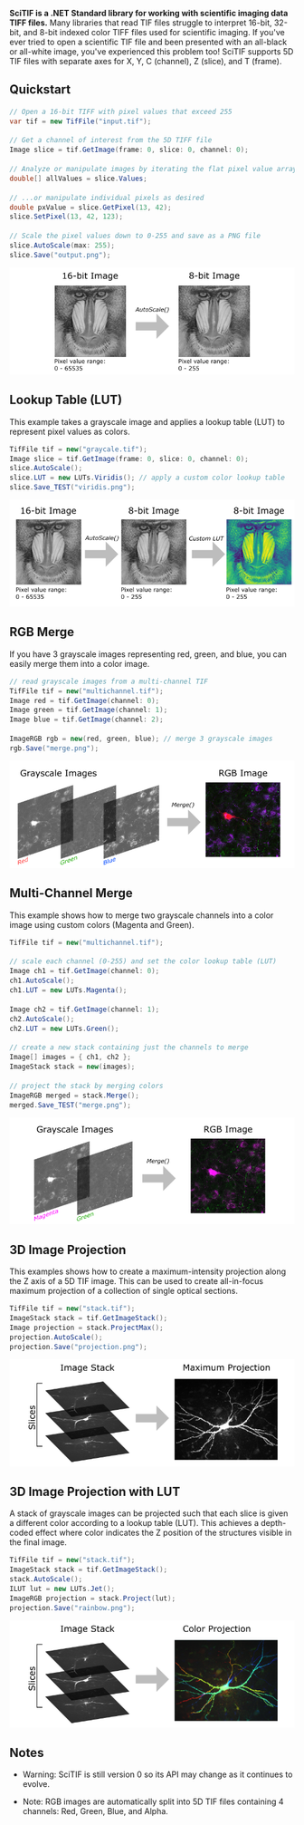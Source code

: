 
**SciTIF is a .NET Standard library for working with scientific imaging data TIFF files.** Many libraries that read TIF files struggle to interpret 16-bit, 32-bit, and 8-bit indexed color TIFF files used for scientific imaging. If you've ever tried to open a scientific TIF file and been presented with an all-black or all-white image, you've experienced this problem too! SciTIF supports 5D TIF files with separate axes for X, Y, C (channel), Z (slice), and T (frame).

## Quickstart

```cs
// Open a 16-bit TIFF with pixel values that exceed 255
var tif = new TifFile("input.tif");

// Get a channel of interest from the 5D TIFF file
Image slice = tif.GetImage(frame: 0, slice: 0, channel: 0);

// Analyze or manipulate images by iterating the flat pixel value array
double[] allValues = slice.Values;

// ...or manipulate individual pixels as desired
double pxValue = slice.GetPixel(13, 42);
slice.SetPixel(13, 42, 123);

// Scale the pixel values down to 0-255 and save as a PNG file
slice.AutoScale(max: 255);
slice.Save("output.png");
```

![](https://raw.githubusercontent.com/swharden/SciTIF/main/dev/diagrams/autoscale.png)

## Lookup Table (LUT)

This example takes a grayscale image and applies a lookup table (LUT) to represent pixel values as colors.

```cs
TifFile tif = new("graycale.tif");
Image slice = tif.GetImage(frame: 0, slice: 0, channel: 0);
slice.AutoScale();
slice.LUT = new LUTs.Viridis(); // apply a custom color lookup table
slice.Save_TEST("viridis.png");
```

![](https://raw.githubusercontent.com/swharden/SciTIF/main/dev/diagrams/autoscale-viridis.png)

## RGB Merge

If you have 3 grayscale images representing red, green, and blue, you can easily merge them into a color image.

```cs
// read grayscale images from a multi-channel TIF
TifFile tif = new("multichannel.tif");
Image red = tif.GetImage(channel: 0);
Image green = tif.GetImage(channel: 1);
Image blue = tif.GetImage(channel: 2);

ImageRGB rgb = new(red, green, blue); // merge 3 grayscale images
rgb.Save("merge.png");
```

![](https://raw.githubusercontent.com/swharden/SciTIF/main/dev/diagrams/merge-rgb.png)

## Multi-Channel Merge

This example shows how to merge two grayscale channels into a color image using custom colors (Magenta and Green).

```cs
TifFile tif = new("multichannel.tif");

// scale each channel (0-255) and set the color lookup table (LUT)
Image ch1 = tif.GetImage(channel: 0);
ch1.AutoScale();
ch1.LUT = new LUTs.Magenta();

Image ch2 = tif.GetImage(channel: 1);
ch2.AutoScale();
ch2.LUT = new LUTs.Green();

// create a new stack containing just the channels to merge
Image[] images = { ch1, ch2 };
ImageStack stack = new(images);

// project the stack by merging colors
ImageRGB merged = stack.Merge();
merged.Save_TEST("merge.png");
```

![](https://raw.githubusercontent.com/swharden/SciTIF/main/dev/diagrams/merge-channels.png)

## 3D Image Projection

This examples shows how to create a maximum-intensity projection along the Z axis of a 5D TIF image. This can be used to create all-in-focus maximum projection of a collection of single optical sections.

```cs
TifFile tif = new("stack.tif");
ImageStack stack = tif.GetImageStack();
Image projection = stack.ProjectMax();
projection.AutoScale(); 
projection.Save("projection.png");
```

![](https://raw.githubusercontent.com/swharden/SciTIF/main/dev/diagrams/projection-max.png)

## 3D Image Projection with LUT

A stack of grayscale images can be projected such that each slice is given a different color according to a lookup table (LUT). This achieves a depth-coded effect where color indicates the Z position of the structures visible in the final image.

```cs
TifFile tif = new("stack.tif");
ImageStack stack = tif.GetImageStack();
stack.AutoScale(); 
ILUT lut = new LUTs.Jet();
ImageRGB projection = stack.Project(lut);
projection.Save("rainbow.png");
```

![](https://raw.githubusercontent.com/swharden/SciTIF/main/dev/diagrams/projection-color.png)

## Notes

* Warning: SciTIF is still version 0 so its API may change as it continues to evolve.

* Note: RGB images are automatically split into 5D TIF files containing 4 channels: Red, Green, Blue, and Alpha.